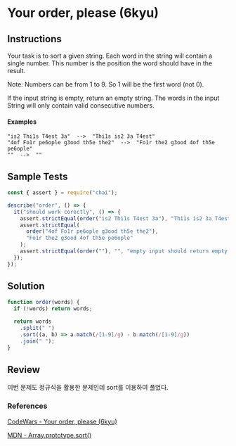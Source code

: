 # Your order, please (6kyu)

## Instructions

Your task is to sort a given string. Each word in the string will contain a single number. This number is the position the word should have in the result.

Note: Numbers can be from 1 to 9. So 1 will be the first word (not 0).

If the input string is empty, return an empty string. The words in the input String will only contain valid consecutive numbers.

#### Examples

```text
"is2 Thi1s T4est 3a"  -->  "Thi1s is2 3a T4est"
"4of Fo1r pe6ople g3ood th5e the2"  -->  "Fo1r the2 g3ood 4of th5e pe6ople"
""  -->  ""
```

## Sample Tests

```js
const { assert } = require("chai");

describe("order", () => {
  it("should work corectly", () => {
    assert.strictEqual(order("is2 Thi1s T4est 3a"), "Thi1s is2 3a T4est");
    assert.strictEqual(
      order("4of Fo1r pe6ople g3ood th5e the2"),
      "Fo1r the2 g3ood 4of th5e pe6ople"
    );
    assert.strictEqual(order(""), "", "empty input should return empty string");
  });
});
```

## Solution

```js
function order(words) {
  if (!words) return words;

  return words
    .split(" ")
    .sort((a, b) => a.match(/[1-9]/g) - b.match(/[1-9]/g))
    .join(" ");
}
```

## Review

이번 문제도 정규식을 활용한 문제인데 sort를 이용하여 풀었다.

### References

[CodeWars - Your order, please (6kyu)](https://www.codewars.com/kata/55c45be3b2079eccff00010f/train/javascript)

[MDN - Array.prototype.sort()](https://developer.mozilla.org/ko/docs/Web/JavaScript/Reference/Global_Objects/Array/sort)
